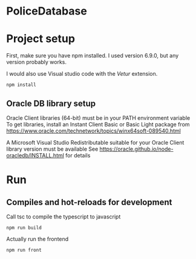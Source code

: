 # PoliceDatabase

# Project setup
First, make sure you have npm installed. I used version 6.9.0, but any version probably works.

I would also use Visual studio code with the *Vetur* extension.

```
npm install
```
## Oracle DB library setup
Oracle Client libraries (64-bit) must be in your PATH environment variable
To get libraries, install an Instant Client Basic or Basic Light package from
https://www.oracle.com/technetwork/topics/winx64soft-089540.html

A Microsoft Visual Studio Redistributable suitable for your Oracle Client library version must be available
See https://oracle.github.io/node-oracledb/INSTALL.html for details

# Run
## Compiles and hot-reloads for development

Call tsc to compile the typescript to javascript
```
npm run build
```

Actually run the frontend
```
npm run front
```
